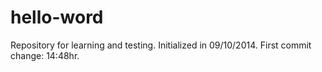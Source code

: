 hello-word
==========

Repository for learning and testing. Initialized in 09/10/2014.
First commit change: 14:48hr.
